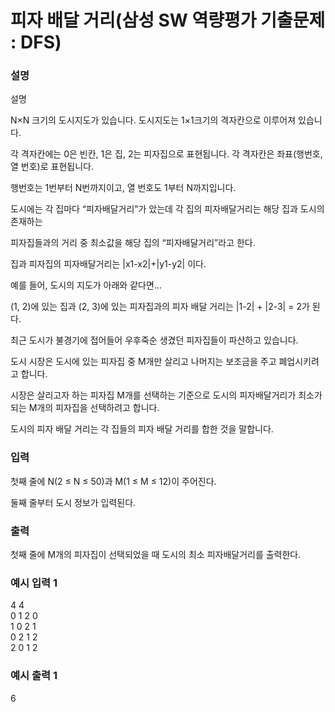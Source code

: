 # 피자 배달 거리(삼성 SW 역량평가 기출문제 : DFS)

<h3>설명</h3>

설명

N×N 크기의 도시지도가 있습니다. 도시지도는 1×1크기의 격자칸으로 이루어져 있습니다.

각 격자칸에는 0은 빈칸, 1은 집, 2는 피자집으로 표현됩니다. 각 격자칸은 좌표(행번호, 열 번호)로 표현됩니다.

행번호는 1번부터 N번까지이고, 열 번호도 1부터 N까지입니다.

도시에는 각 집마다 “피자배달거리”가 았는데 각 집의 피자배달거리는 해당 집과 도시의 존재하는

피자집들과의 거리 중 최소값을 해당 집의 “피자배달거리”라고 한다.

집과 피자집의 피자배달거리는 |x1-x2|+|y1-y2| 이다.

예를 들어, 도시의 지도가 아래와 같다면...

(1, 2)에 있는 집과 (2, 3)에 있는 피자집과의 피자 배달 거리는 |1-2| + |2-3| = 2가 된다.

최근 도시가 불경기에 접어들어 우후죽순 생겼던 피자집들이 파산하고 있습니다.

도시 시장은 도시에 있는 피자집 중 M개만 살리고 나머지는 보조금을 주고 폐업시키려고 합니다.

시장은 살리고자 하는 피자집 M개를 선택하는 기준으로 도시의 피자배달거리가 최소가 되는 M개의 피자집을 선택하려고 합니다.

도시의 피자 배달 거리는 각 집들의 피자 배달 거리를 합한 것을 말합니다.

<h3>입력</h3>

첫째 줄에 N(2 ≤ N ≤ 50)과 M(1 ≤ M ≤ 12)이 주어진다.

둘째 줄부터 도시 정보가 입력된다.

<h3>출력</h3>

첫째 줄에 M개의 피자집이 선택되었을 때 도시의 최소 피자배달거리를 출력한다.

<h3>예시 입력 1</h3>

4 4<br>
0 1 2 0<br>
1 0 2 1<br>
0 2 1 2<br>
2 0 1 2

<h3>예시 출력 1</h3>

6